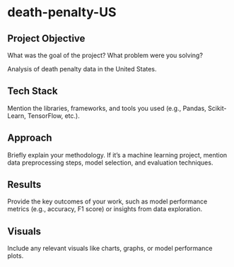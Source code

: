 # death-penalty-US

## Project Objective

What was the goal of the project? What problem were you solving?

Analysis of death penalty data in the United States.

## Tech Stack

Mention the libraries, frameworks, and tools you used (e.g., Pandas, Scikit-Learn, TensorFlow, etc.).


## Approach

Briefly explain your methodology. If it’s a machine learning project, mention data preprocessing steps, model selection, and evaluation techniques.

## Results

Provide the key outcomes of your work, such as model performance metrics (e.g., accuracy, F1 score) or insights from data exploration.

## Visuals

Include any relevant visuals like charts, graphs, or model performance plots.
